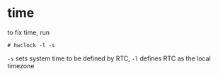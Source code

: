 # time

to fix time, run

```
# hwclock -l -s
```

`-s` sets system time to be defined by RTC, `-l` defines RTC as the local timezone 
